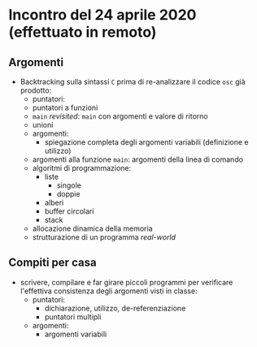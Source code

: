 # Incontro del 24 aprile 2020 (effettuato in remoto)

## Argomenti

* Backtracking sulla sintassi `C` prima di re-analizzare il codice `osc` già prodotto:
  * puntatori:
  * puntatori a funzioni
  * `main` *revisited*: `main` con argomenti e valore di ritorno
  * unioni
  * argomenti:
    * spiegazione completa degli argomenti variabili (definizione e utilizzo)
  * argomenti alla funzione `main`: argomenti della linea di comando
  * algoritmi di programmazione:
    * liste
      * singole
      * doppie
    * alberi
    * buffer circolari
    * stack
  * allocazione dinamica della memoria
  * strutturazione di un programma *real-world*

## Compiti per casa

* scrivere, compilare e far girare piccoli programmi per verificare l'effettiva consistenza
  degli argomenti visti in classe:
  * puntatori:
    * dichiarazione, utilizzo, de-referenziazione
    * puntatori multipli
  * argomenti:
    * argomenti variabili
